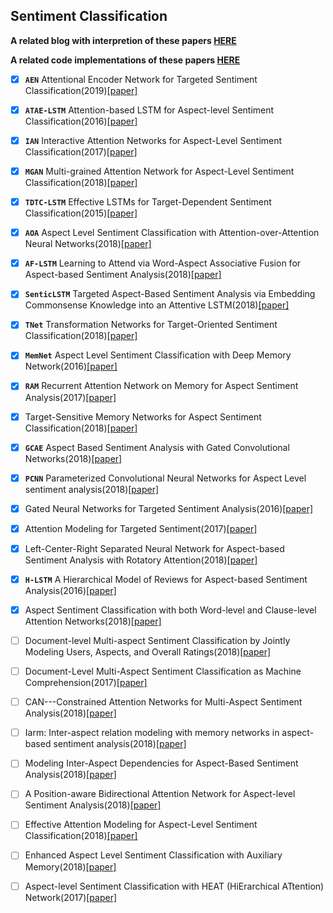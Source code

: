 ## Sentiment Classification
**A related blog with interpretion of these papers [HERE](https://blog.csdn.net/Kaiyuan_sjtu/article/details/89788314)**  

**A related code implementations of these papers [HERE]()**

- [x] **`AEN`** Attentional Encoder Network for Targeted Sentiment Classification(2019)[[paper]](https://arxiv.org/abs/1902.09314)
- [x] **`ATAE-LSTM`** Attention-based LSTM for Aspect-level Sentiment Classification(2016)[[paper]](https://aclweb.org/anthology/D16-1058)

- [x] **`IAN`** Interactive Attention Networks for Aspect-Level Sentiment Classification(2017)[[paper]](https://www.ijcai.org/proceedings/2017/0568.pdf)
- [x] **`MGAN`** Multi-grained Attention Network for Aspect-Level Sentiment Classification(2018)[[paper]](https://www.aclweb.org/anthology/D18-1380)
- [x] **`TDTC-LSTM`** Effective LSTMs for Target-Dependent Sentiment Classification(2015)[[paper]](https://arxiv.org/abs/1512.01100)
- [x] **`AOA`** Aspect Level Sentiment Classification with Attention-over-Attention Neural Networks(2018)[[paper]]((https://arxiv.org/abs/1804.06536))
- [x] **`AF-LSTM`** Learning to Attend via Word-Aspect Associative Fusion for Aspect-based Sentiment Analysis(2018)[[paper]]((https://arxiv.org/pdf/1712.05403.pdf))
- [x] **`SenticLSTM`** Targeted Aspect-Based Sentiment Analysis via Embedding Commonsense Knowledge into an Attentive LSTM(2018)[[paper]](https://sentic.net/sentic-lstm.pdf)
- [x] **`TNet`** Transformation Networks for Target-Oriented Sentiment Classification(2018)[[paper]](https://arxiv.org/abs/1805.01086)
- [x] **`MemNet`** Aspect Level Sentiment Classification with Deep Memory Network(2016)[[paper]](https://arxiv.org/abs/1605.08900)
- [x] **`RAM`** Recurrent Attention Network on Memory for Aspect Sentiment Analysis(2017)[[paper]](https://www.aclweb.org/anthology/D17-1047)
- [x] Target-Sensitive Memory Networks for Aspect Sentiment Classification(2018)[[paper]](https://www.aclweb.org/anthology/P18-1088)
- [x] **`GCAE`** Aspect Based Sentiment Analysis with Gated Convolutional Networks(2018)[[paper]](https://www.aclweb.org/anthology/P18-1234)
- [x] **`PCNN`** Parameterized Convolutional Neural Networks for Aspect Level sentiment analysis(2018)[[paper]](https://aclweb.org/anthology/D18-1136)
- [x] Gated Neural Networks for Targeted Sentiment Analysis(2016)[[paper]](https://dl.acm.org/citation.cfm?id=3016334)
- [x] Attention Modeling for Targeted Sentiment(2017)[[paper]](https://www.aclweb.org/anthology/papers/E/E17/E17-2091/)
- [x] Left-Center-Right Separated Neural Network for Aspect-based Sentiment Analysis with Rotatory Attention(2018)[[paper]](https://arxiv.org/abs/1802.00892)
- [x] **`H-LSTM`** A Hierarchical Model of Reviews for Aspect-based Sentiment Analysis(2016)[[paper]](https://arxiv.org/abs/1609.02745)
- [x] Aspect Sentiment Classification with both Word-level and Clause-level Attention Networks(2018)[[paper]](https://www.ijcai.org/proceedings/2018/0617.pdf)
- [ ] Document-level Multi-aspect Sentiment Classification by Jointly Modeling Users, Aspects, and Overall Ratings(2018)[[paper]](https://www.aclweb.org/anthology/C18-1079)
- [ ] Document-Level Multi-Aspect Sentiment Classification as Machine Comprehension(2017)[[paper]](http://www.cse.ust.hk/~yqsong/papers/2017-EMNLP-AspectClassification.pdf)
- [ ] CAN---Constrained Attention Networks for Multi-Aspect Sentiment Analysis(2018)[[paper]](https://arxiv.org/pdf/1812.10735.pdf)
- [ ] Iarm: Inter-aspect relation modeling with memory networks in aspect-based sentiment analysis(2018)[[paper]](https://aclweb.org/anthology/D18-1377)
- [ ] Modeling Inter-Aspect Dependencies for Aspect-Based Sentiment Analysis(2018)[[paper]](https://www.aclweb.org/anthology/N18-2043)
- [ ] A Position-aware Bidirectional Attention Network for Aspect-level Sentiment Analysis(2018)[[paper]](https://aclweb.org/anthology/C18-1066)
- [ ] Effective Attention Modeling for Aspect-Level Sentiment Classification(2018)[[paper]](https://www.aclweb.org/anthology/C18-1096)
- [ ] Enhanced Aspect Level Sentiment Classification with Auxiliary Memory(2018)[[paper]](https://www.aclweb.org/anthology/C18-1092)
- [ ] Aspect-level Sentiment Classification with HEAT (HiErarchical ATtention) Network(2017)[[paper]](https://dl.acm.org/citation.cfm?id=3133037)
